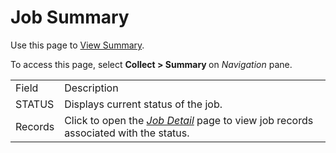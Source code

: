 # Job Summary

<div class="use">

Use this page to [View Summary](../Use_Cases/View_Summary.htm).

</div>

To access this page, select <span style="font-weight: bold;">Collect \>
Summary </span>on <span style="font-style: italic;">Navigation</span>
pane.

|         |                                                                                                                                                |
| ------- | ---------------------------------------------------------------------------------------------------------------------------------------------- |
| Field   | Description                                                                                                                                    |
| STATUS  | Displays current status of the job.                                                                                                            |
| Records | Click to open the <span style="font-style: italic;">[Job Detail](Job_Detail_H.htm)</span> page to view job records associated with the status. |
